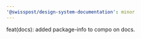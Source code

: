 ```yaml
---
'@swisspost/design-system-documentation': minor
---
```


feat(docs): added package-info to compo on docs.